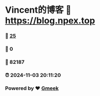 # Vincent的博客 :link: https://blog.npex.top 
### :page_facing_up: [25](https://blog.npex.top/tag.html) 
### :speech_balloon: 0 
### :hibiscus: 82187 
### :alarm_clock: 2024-11-03 20:11:20 
### Powered by :heart: [Gmeek](https://github.com/Meekdai/Gmeek)
